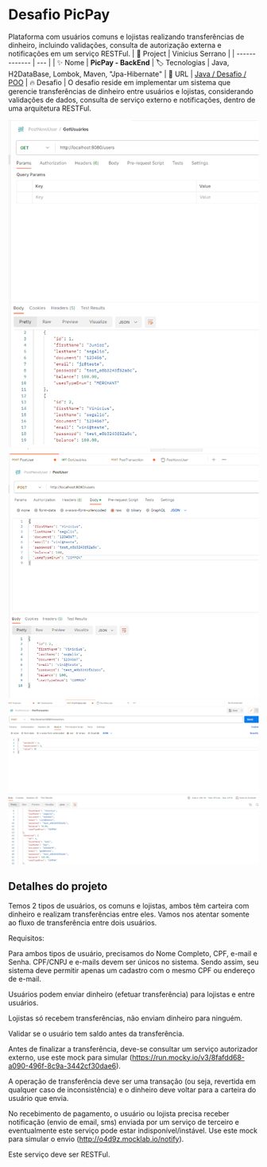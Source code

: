 # Desafio PicPay

Plataforma com usuários comuns e lojistas realizando transferências de dinheiro, incluindo validações, consulta de autorização externa e notificações em um serviço RESTFul.
| 💾 Project | Vinicius Serrano    |
| -------------  | --- |
| :sparkles: Nome        | **PicPay - BackEnd**
| :label: Tecnologias | Java, H2DataBase, Lombok, Maven, "Jpa-Hibernate"
| :rocket: URL         | [Java / Desafio / POO](https://github.com/viniciusserrano/Projeto-DesafioPicPayBackEnd)
| :fire: Desafio     | O desafio reside em implementar um sistema que gerencie transferências de dinheiro entre usuários e lojistas, considerando validações de dados, consulta de serviço externo e notificações, dentro de uma arquitetura RESTFul.

<!-- Inserir imagem com a #vitrinedev ao final do link -->
![](getUser.png#vitrinedev)
<br>
![](postUser.png#vitrinedev)
<br>
![](Posttransaction.png#vitrinedev)

## Detalhes do projeto

Temos 2 tipos de usuários, os comuns e lojistas, ambos têm carteira com dinheiro e realizam transferências entre eles. Vamos nos atentar somente ao fluxo de transferência entre dois usuários.

Requisitos:

Para ambos tipos de usuário, precisamos do Nome Completo, CPF, e-mail e Senha. CPF/CNPJ e e-mails devem ser únicos no sistema. Sendo assim, seu sistema deve permitir apenas um cadastro com o mesmo CPF ou endereço de e-mail.

Usuários podem enviar dinheiro (efetuar transferência) para lojistas e entre usuários.

Lojistas só recebem transferências, não enviam dinheiro para ninguém.

Validar se o usuário tem saldo antes da transferência.

Antes de finalizar a transferência, deve-se consultar um serviço autorizador externo, use este mock para simular (https://run.mocky.io/v3/8fafdd68-a090-496f-8c9a-3442cf30dae6).

A operação de transferência deve ser uma transação (ou seja, revertida em qualquer caso de inconsistência) e o dinheiro deve voltar para a carteira do usuário que envia.

No recebimento de pagamento, o usuário ou lojista precisa receber notificação (envio de email, sms) enviada por um serviço de terceiro e eventualmente este serviço pode estar indisponível/instável. Use este mock para simular o envio (http://o4d9z.mocklab.io/notify).

Este serviço deve ser RESTFul.
